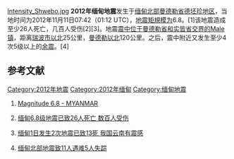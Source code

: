 [Intensity_Shwebo.jpg](https://zh.wikipedia.org/wiki/File:Intensity_Shwebo.jpg "fig:Intensity_Shwebo.jpg")
**2012年缅甸地震**发生于[缅甸北部](https://zh.wikipedia.org/wiki/缅甸 "wikilink")[曼德勒省德坯珍地区](https://zh.wikipedia.org/wiki/曼德勒省 "wikilink")，当地时间为2012年11月11日07:42（01:12
UTC），[地震矩規模为](https://zh.wikipedia.org/wiki/地震矩規模 "wikilink")6.8。\[1\]该地震造成至少26人死亡，几百人受伤\[2\]\[3\]。地震[震中位于曼德勒省和实皆省交界的Male镇](https://zh.wikipedia.org/wiki/震中 "wikilink")，距离[瑞波市以北](../Page/瑞波.md "wikilink")25公里，[曼德勒以北](../Page/曼德勒.md "wikilink")120公里。之后，震中附近又发生至少4次5级以上的[余震](https://zh.wikipedia.org/wiki/余震 "wikilink")。\[4\]

## 参考文献

[Category:2012年地震](https://zh.wikipedia.org/wiki/Category:2012年地震 "wikilink")
[Category:2012年缅甸](https://zh.wikipedia.org/wiki/Category:2012年缅甸 "wikilink")
[Category:缅甸地震](https://zh.wikipedia.org/wiki/Category:缅甸地震 "wikilink")

1.  [Magnitude 6.8 -
    MYANMAR](http://earthquake.usgs.gov/earthquakes/eqinthenews/2012/usc000dqqw/)

2.  [缅甸6.8级地震已致26人死亡 数百人受伤](http://news.qq.com/a/20121113/001872.htm)
3.  [缅甸1日发生2次地震已致13死
    我国云南有震感](http://news.sina.com.cn/w/2012-11-12/013025557156.shtml)
4.  [缅甸北部地震致11人遇难5人失踪](http://news.xinhuanet.com/world/2012-11/13/c_113680537.htm)